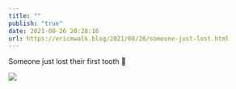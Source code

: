 ```yaml
---
title: ""
publish: "true"
date: 2021-08-26 20:28:16
url: https://ericmwalk.blog/2021/08/26/someone-just-lost.html
---
```


Someone just lost their first tooth 🦷

![](https://ericmwalk.blog/uploads/2021/e82648fc66.jpg)